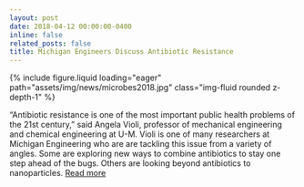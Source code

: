 ```yaml
---
layout: post
date: 2018-04-12 00:00:00-0400
inline: false
related_posts: false
title: Michigan Engineers Discuss Antibiotic Resistance
---
```


<div class="row mt-4 justify-content-center">
    <div class="col-sm-12 col-md-6">
        {% include figure.liquid loading="eager" path="assets/img/news/microbes2018.jpg" class="img-fluid rounded z-depth-1" %}
    </div>
</div>

“Antibiotic resistance is one of the most important public health problems of the 21st century,” said Angela Violi, professor of mechanical engineering and chemical engineering at U-M. Violi is one of many researchers at Michigan Engineering who are are tackling this issue from a variety of angles. Some are exploring new ways to combine antibiotics to stay one step ahead of the bugs. Others are looking beyond antibiotics to nanoparticles. [Read more](https://che.engin.umich.edu/stories/nightmare-bacteria-michigan-engineers-discuss-how-to-combat-antibiotic-resistance/)


